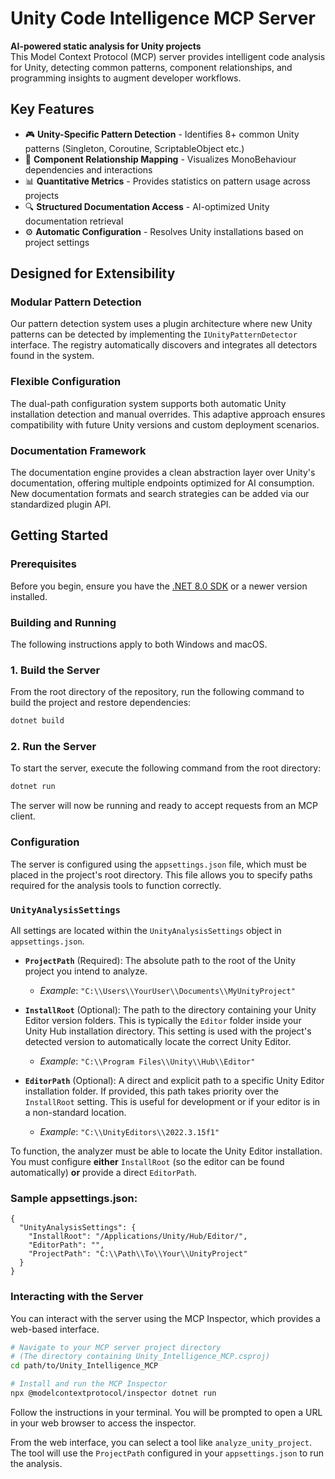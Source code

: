 # Unity Code Intelligence MCP Server

**AI-powered static analysis for Unity projects**  
This Model Context Protocol (MCP) server provides intelligent code analysis for Unity, detecting common patterns, component relationships, and programming insights to augment developer workflows.

## Key Features
- 🎮 **Unity-Specific Pattern Detection** - Identifies 8+ common Unity patterns (Singleton, Coroutine, ScriptableObject etc.)
- 🤝 **Component Relationship Mapping** - Visualizes MonoBehaviour dependencies and interactions
- 📊 **Quantitative Metrics** - Provides statistics on pattern usage across projects
- 🔍 **Structured Documentation Access** - AI-optimized Unity documentation retrieval
- ⚙️ **Automatic Configuration** - Resolves Unity installations based on project settings

## Designed for Extensibility

### Modular Pattern Detection
Our pattern detection system uses a plugin architecture where new Unity patterns can be detected by implementing the `IUnityPatternDetector` interface. The registry automatically discovers and integrates all detectors found in the system.

### Flexible Configuration
The dual-path configuration system supports both automatic Unity installation detection and manual overrides. This adaptive approach ensures compatibility with future Unity versions and custom deployment scenarios.

### Documentation Framework
The documentation engine provides a clean abstraction layer over Unity's documentation, offering multiple endpoints optimized for AI consumption. New documentation formats and search strategies can be added via our standardized plugin API.

## Getting Started

### Prerequisites

Before you begin, ensure you have the [.NET 8.0 SDK](https://dotnet.microsoft.com/download/dotnet/8.0) or a newer version installed.

### Building and Running

The following instructions apply to both Windows and macOS.

### 1. Build the Server

From the root directory of the repository, run the following command to build the project and restore dependencies:

```bash
dotnet build
```

### 2. Run the Server

To start the server, execute the following command from the root directory:

```bash
dotnet run
```

The server will now be running and ready to accept requests from an MCP client.

### Configuration

The server is configured using the `appsettings.json` file, which must be placed in the project's root directory. This file allows you to specify paths required for the analysis tools to function correctly.

### `UnityAnalysisSettings`

All settings are located within the `UnityAnalysisSettings` object in `appsettings.json`.

-   **`ProjectPath`** (Required): The absolute path to the root of the Unity project you intend to analyze.
    -   *Example*: `"C:\\Users\\YourUser\\Documents\\MyUnityProject"`

-   **`InstallRoot`** (Optional): The path to the directory containing your Unity Editor version folders. This is typically the `Editor` folder inside your Unity Hub installation directory. This setting is used with the project's detected version to automatically locate the correct Unity Editor.
    -   *Example*: `"C:\\Program Files\\Unity\\Hub\\Editor"`

-   **`EditorPath`** (Optional): A direct and explicit path to a specific Unity Editor installation folder. If provided, this path takes priority over the `InstallRoot` setting. This is useful for development or if your editor is in a non-standard location.
    -   *Example*: `"C:\\UnityEditors\\2022.3.15f1"`

To function, the analyzer must be able to locate the Unity Editor installation. You must configure **either** `InstallRoot` (so the editor can be found automatically) **or** provide a direct `EditorPath`.

### Sample appsettings.json:
```
{
  "UnityAnalysisSettings": {
    "InstallRoot": "/Applications/Unity/Hub/Editor/",
    "EditorPath": "",
    "ProjectPath": "C:\\Path\\To\\Your\\UnityProject"
  }
}
```

### Interacting with the Server

You can interact with the server using the MCP Inspector, which provides a web-based interface.

```bash
# Navigate to your MCP server project directory
# (The directory containing Unity_Intelligence_MCP.csproj)
cd path/to/Unity_Intelligence_MCP

# Install and run the MCP Inspector
npx @modelcontextprotocol/inspector dotnet run
```

Follow the instructions in your terminal. You will be prompted to open a URL in your web browser to access the inspector.

From the web interface, you can select a tool like `analyze_unity_project`. The tool will use the `ProjectPath` configured in your `appsettings.json` to run the analysis.
